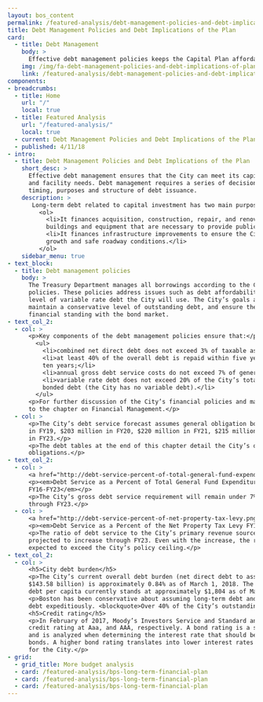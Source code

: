 ```yaml
---
layout: bos_content
permalink: /featured-analysis/debt-management-policies-and-debt-implications-of-plan/
title: Debt Management Policies and Debt Implications of the Plan
card:
  - title: Debt Management
    body: >
      Effective debt management policies keeps the Capital Plan affordable. Learn why.
    img: /img/fa-debt-management-policies-and-debt-implications-of-plan.jpg
    link: /featured-analysis/debt-management-policies-and-debt-implications-of-plan
components:
- breadcrumbs:
  - title: Home
    url: "/"
    local: true
  - title: Featured Analysis
    url: "/featured-analysis/"
    local: true
  - current: Debt Management Policies and Debt Implications of the Plan
  - published: 4/11/18
- intro:
  - title: Debt Management Policies and Debt Implications of the Plan
    short_desc: >
      Effective debt management ensures that the City can meet its capital infrastructure 
      and facility needs. Debt management requires a series of decisions about the amount, 
      timing, purposes and structure of debt issuance. 
    description: >
       Long-term debt related to capital investment has two main purposes:
         <ol>
           <li>It finances acquisition, construction, repair, and renovation of City-owned 
           buildings and equipment that are necessary to provide public services; and</li>
           <li>It finances infrastructure improvements to ensure the City’s continued 
           growth and safe roadway conditions.</li>
         </ol>
    sidebar_menu: true
- text_block:
  - title: Debt management policies
    body: >
      The Treasury Department manages all borrowings according to the City’s debt management 
      policies. These policies address issues such as debt affordability and limitations on the 
      level of variable rate debt the City will use. The City’s goals are to rapidly repay debt, 
      maintain a conservative level of outstanding debt, and ensure the City’s continued positive 
      financial standing with the bond market.
- text_col_2:
  - col: >
      <p>Key components of the debt management policies ensure that:</p>
        <ul>
          <li>combined net direct debt does not exceed 3% of taxable assessed value;</li>
          <li>at least 40% of the overall debt is repaid within five years and 70% within 
          ten years;</li>
          <li>annual gross debt service costs do not exceed 7% of general fund expenditures; and</li>
          <li>variable rate debt does not exceed 20% of the City’s total currently outstanding 
          bonded debt (the City has no variable debt).</li>
        </ul>
      <p>For further discussion of the City’s financial policies and management controls, refer 
      to the chapter on Financial Management.</p>
  - col: >
      <p>The City’s debt service forecast assumes general obligation borrowing of $177 million 
      in FY19, $203 million in FY20, $220 million in FY21, $215 million in FY22, and $200 million 
      in FY23.</p>
      <p>The debt tables at the end of this chapter detail the City’s outstanding debt service 
      obligations.</p>
- text_col_2:
  - col: >
      <a href="http://debt-service-percent-of-total-general-fund-expenditures.png"><img src="http://debt-service-percent-of-total-     general-fund-expenditures.png/300x400"></a>
      <p><em>Debt Service as a Percent of Total General Fund Expenditures 
      FY16-FY23</em></p>
      <p>The City’s gross debt service requirement will remain under 7% of total General Fund expenditures 
      through FY23.</p>
  - col: >
      <a href="http://debt-service-percent-of-net-property-tax-levy.png"><img src="http://debt-service-percent-of-net-property-tax-levy.png/300x400"></a>
      <p><em>Debt Service as a Percent of the Net Property Tax Levy FY16-FY23</em></p>
      <p>The ratio of debt service to the City’s primary revenue source, the property tax levy, is 
      projected to increase through FY23. Even with the increase, the ratio is not 
      expected to exceed the City’s policy ceiling.</p>
- text_col_2:
  - col: >
      <h5>City debt burden</h5>
      <p>The City’s current overall debt burden (net direct debt to assessed property value of 
      $143.58 billion) is approximately 0.84% as of March 1, 2018. The City’s net direct 
      debt per capita currently stands at approximately $1,804 as of March 1, 2018.</p>
      <p>Boston has been conservative about assuming long-term debt and aggressive about retiring 
      debt expeditiously. <blockquote>Over 40% of the City’s outstanding debt will be retired within the next five years.</blockquote></p>
      <h5>Credit rating</h5>
      <p>In February of 2017, Moody’s Investors Service and Standard and Poor’s reaffirmed Boston’s 
      credit rating at Aaa, and AAA, respectively. A bond rating is a statement of credit quality 
      and is analyzed when determining the interest rate that should be paid for a municipality’s 
      bonds. A higher bond rating translates into lower interest rates and real dollar savings 
      for the City.</p>
- grid: 
  - grid_title: More budget analysis
  - card: /featured-analysis/bps-long-term-financial-plan
  - card: /featured-analysis/bps-long-term-financial-plan
  - card: /featured-analysis/bps-long-term-financial-plan
---
```

